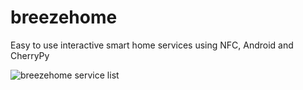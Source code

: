 breezehome
==========

Easy to use interactive smart home services using NFC, Android and CherryPy

![breezehome service list](http://dl.dropboxusercontent.com/u/6791833/github/breezehome_n7_services.png)
